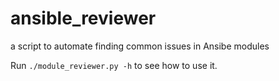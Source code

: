 # ansible_reviewer

a script to automate finding common issues in Ansibe modules


Run `./module_reviewer.py -h` to see how to use it.
